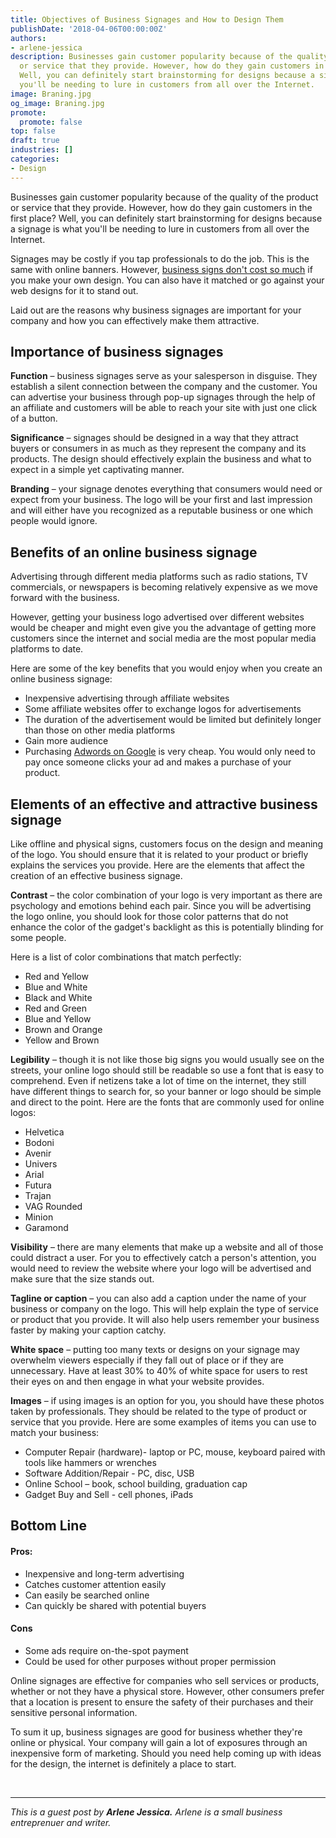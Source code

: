 ```yaml
---
title: Objectives of Business Signages and How to Design Them
publishDate: '2018-04-06T00:00:00Z'
authors:
- arlene-jessica
description: Businesses gain customer popularity because of the quality of the product
  or service that they provide. However, how do they gain customers in the first place?
  Well, you can definitely start brainstorming for designs because a signage is what
  you'll be needing to lure in customers from all over the Internet.
image: Braning.jpg
og_image: Braning.jpg
promote:
  promote: false
top: false
draft: true
industries: []
categories:
- Design
---
```

Businesses gain customer popularity because of the quality of the product or service that they provide. However, how do they gain customers in the first place? Well, you can definitely start brainstorming for designs because a signage is what you'll be needing to lure in customers from all over the Internet.

Signages may be costly if you tap professionals to do the job. This is the same with online banners. However, <a href="https://costfigures.com/business-sign-cost/" target="_blank">business signs don't cost so much</a> if you make your own design. You can also have it matched or go against your web designs for it to stand out.

Laid out are the reasons why business signages are important for your company and how you can effectively make them attractive.

## Importance of business signages

**Function** – business signages serve as your salesperson in disguise. They establish a silent connection between the company and the customer. You can advertise your business through pop-up signages through the help of an affiliate and customers will be able to reach your site with just one click of a button.

**Significance** – signages should be designed in a way that they attract buyers or consumers in as much as they represent the company and its products. The design should effectively explain the business and what to expect in a simple yet captivating manner.

**Branding** – your signage denotes everything that consumers would need or expect from your business. The logo will be your first and last impression and will either have you recognized as a reputable business or one which people would ignore.

## Benefits of an online business signage

Advertising through different media platforms such as radio stations, TV commercials, or newspapers is becoming relatively expensive as we move forward with the business.

However, getting your business logo advertised over different websites would be cheaper and might even give you the advantage of getting more customers since the internet and social media are the most popular media platforms to date.

Here are some of the key benefits that you would enjoy when you create an online business signage:
* Inexpensive advertising through affiliate websites
* Some affiliate websites offer to exchange logos for advertisements
* The duration of the advertisement would be limited but definitely longer than those on other media platforms
* Gain more audience
* Purchasing <a href="https://adwords.google.com/home/pricing/" rel="nofollow" target="_blank">Adwords on Google</a> is very cheap. You would only need to pay once someone clicks your ad and makes a purchase of your product.

## Elements of an effective and attractive business signage

Like offline and physical signs, customers focus on the design and meaning of the logo. You should ensure that it is related to your product or briefly explains the services you provide. Here are the elements that affect the creation of an effective business signage.

**Contrast** – the color combination of your logo is very important as there are psychology and emotions behind each pair. Since you will be advertising the logo online, you should look for those color patterns that do not enhance the color of the gadget's backlight as this is potentially blinding for some people.

Here is a list of color combinations that match perfectly:
* Red and Yellow
* Blue and White
* Black and White
* Red and Green
* Blue and Yellow
* Brown and Orange
* Yellow and Brown

**Legibility** – though it is not like those big signs you would usually see on the streets, your online logo should still be readable so use a font that is easy to comprehend. Even if netizens take a lot of time on the internet, they still have different things to search for, so your banner or logo should be simple and direct to the point.
Here are the fonts that are commonly used for online logos:
* Helvetica
* Bodoni
* Avenir
* Univers
* Arial
* Futura
* Trajan
* VAG Rounded
* Minion
* Garamond

**Visibility** – there are many elements that make up a website and all of those could distract a user. For you to effectively catch a person's attention, you would need to review the website where your logo will be advertised and make sure that the size stands out.

**Tagline or caption** – you can also add a caption under the name of your business or company on the logo. This will help explain the type of service or product that you provide. It will also help users remember your business faster by making your caption catchy.

**White space** – putting too many texts or designs on your signage may overwhelm viewers especially if they fall out of place or if they are unnecessary. Have at least 30% to 40% of white space for users to rest their eyes on and then engage in what your website provides.

**Images** – if using images is an option for you, you should have these photos taken by professionals. They should be related to the type of product or service that you provide. Here are some examples of items you can use to match your business:
* Computer Repair (hardware)- laptop or PC, mouse, keyboard paired with tools like hammers or wrenches
* Software Addition/Repair - PC, disc, USB
* Online School – book, school building, graduation cap
* Gadget Buy and Sell - cell phones, iPads

## Bottom Line

#### Pros:

* Inexpensive and long-term advertising
* Catches customer attention easily
* Can easily be searched online
* Can quickly be shared with potential buyers

#### Cons

* Some ads require on-the-spot payment
* Could be used for other purposes without proper permission


Online signages are effective for companies who sell services or products, whether or not they have a physical store. However, other consumers prefer that a location is present to ensure the safety of their purchases and their sensitive personal information.

To sum it up, business signages are good for business whether they're online or physical. Your company will gain a lot of exposures through an inexpensive form of marketing. Should you need help coming up with ideas for the design, the internet is definitely a place to start.

<br />

---
*This is a guest post by **Arlene Jessica.** Arlene is a small business entreprenuer and writer.*
